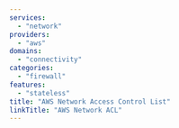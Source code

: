 ```yaml
---
services:
  - "network"
providers:
  - "aws"
domains:
  - "connectivity"
categories: 
  - "firewall"
features:
  - "stateless"
title: "AWS Network Access Control List"
linkTitle: "AWS Network ACL"
---
```

